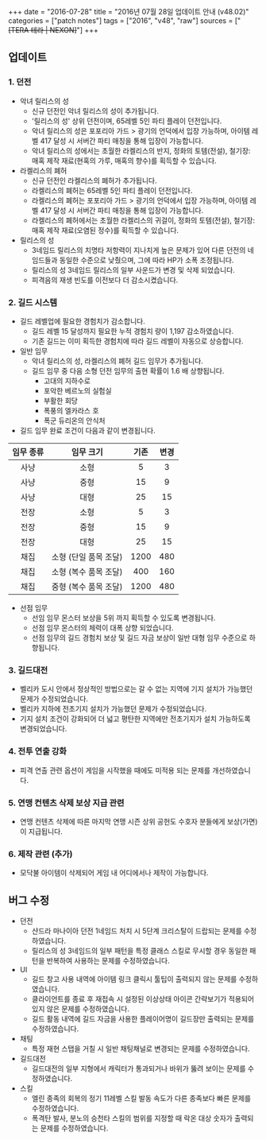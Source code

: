 +++
date = "2016-07-28"
title = "2016년 07월 28일 업데이트 안내 (v48.02)"
categories = ["patch notes"]
tags = ["2016", "v48", "raw"]
sources = ["~~[TERA 테라 | NEXON]~~"]
+++

## 업데이트

### **1.** 던전
- 악녀 릴리스의 성
  - 신규 던전인 악녀 릴리스의 성이 추가됩니다.
  - '릴리스의 성' 상위 던전이며, 65레벨 5인 파티 플레이 던전입니다.
  - 악녀 릴리스의 성은 포포리아 가드 > 광기의 언덕에서 입장 가능하며, 아이템 레벨 417 달성 시 서버간 파티 매칭을 통해 입장이 가능합니다.
  - 악녀 릴리스의 성에서는 초월한 라켈리스의 반지, 정화의 토템(전설), 철기장: 매혹 제작 재료(현혹의 가루, 매혹의 향수)를 획득할 수 있습니다.
- 라켈리스의 폐허
  - 신규 던전인 라켈리스의 폐허가 추가됩니다.
  - 라켈리스의 폐허는 65레벨 5인 파티 플레이 던전입니다.
  - 라켈리스의 폐허는 포포리아 가드 > 광기의 언덕에서 입장 가능하며, 아이템 레벨 417 달성 시 서버간 파티 매칭을 통해 입장이 가능합니다.
  - 라켈리스의 폐허에서는 초월한 라켈리스의 귀걸이, 정화의 토템(전설), 철기장: 매혹 제작 재료(오염된 정수)를 획득할 수 있습니다.
- 릴리스의 성
  - 3네임드 릴리스의 치명타 저항력이 지나치게 높은 문제가 있어 다른 던전의 네임드들과 동일한 수준으로 낮췄으며, 그에 따라 HP가 소폭 조정됩니다.
  - 릴리스의 성 3네임드 릴리스의 일부 사운드가 변경 및 삭제 되었습니다.
  - 피격음의 재생 빈도를 이전보다 더 감소시켰습니다.

### **2.** 길드 시스템
- 길드 레벨업에 필요한 경험치가 감소합니다.
  - 길드 레벨 15 달성까지 필요한 누적 경험치 량이 1,197 감소하였습니다.
  - 기존 길드는 이미 획득한 경험치에 따라 길드 레벨이 자동으로 상승합니다.
- 일반 임무
  - 악녀 릴리스의 성, 라켈리스의 폐허 길드 임무가 추가됩니다.
  - 길드 임무 중 다음 소형 던전 임무의 출현 확률이 1.6 배 상향됩니다.
    - 고대의 지하수로
    - 포악한 베르노의 실험실
    - 부활한 회당
    - 폭풍의 엘카라스 호
    - 폭군 듀리온의 안식처
- 길드 임무 완료 조건이 다음과 같이 변경됩니다.

| 임무 종류 | 임무 크기 | 기존 | 변경 |
| :-: | :-: | :-: | :-: |
| 사냥 | 소형 | 5 | 3  |
| 사냥 | 중형 | 15 | 9 |
| 사냥 | 대형 | 25 | 15 |
| 전장 | 소형 | 5 | 3  |
| 전장 | 중형 | 15 | 9  |
| 전장 | 대형 | 25 | 15 |
| 채집 | 소형 (단일 품목 조달) | 1200 | 480 |
| 채집 | 소형 (복수 품목 조달) | 400 | 160 |
| 채집 | 중형 (복수 품목 조달) | 1200 | 480 |

- 선점 임무
  - 선임 임무 몬스터 보상을 5위 까지 획득할 수 있도록 변경됩니다.
  - 선점 임무 몬스터의 체력이 대폭 상향 되었습니다.
  - 선점 임무의 길드 경험치 보상 및 길드 자금 보상이 일반 대형 임무 수준으로 하향됩니다.

### **3.** 길드대전
- 벨리카 도시 안에서 정상적인 방법으로는 갈 수 없는 지역에 기지 설치가 가능했던 문제가 수정되었습니다.
- 벨리카 지하에 전초기지 설치가 가능했던 문제가 수정되었습니다.
- 기지 설치 조건이 강화되어 더 넓고 평탄한 지역에만 전초기지가 설치 가능하도록 변경되었습니다.

### **4.** 전투 연출 강화
- 피격 연출 관련 옵션이 게임을 시작했을 때에도 미적용 되는 문제를 개선하였습니다.

### **5.** 연맹 컨텐츠 삭제 보상 지급 관련 
- 연맹 컨텐츠 삭제에 따른 마지막 연맹 시즌 상위 공헌도 수호자 분들에게 보상(가면)이 지급됩니다.

### **6.** 제작 관련 (추가)
-  모닥불 아이템이 삭제되어 게임 내 어디에서나 제작이 가능합니다.

## 버그 수정

- 던전
  - 샨드라 마나이아 던전 1네임드 처치 시 5단계 크리스탈이 드랍되는 문제를 수정하였습니다.
  - 릴리스의 성 3네임드의 일부 패턴을 특정 클래스 스킬로 무시할 경우 동일한 패턴을 반복하여 사용하는 문제를 수정하였습니다.
- UI
  - 길드 창고 사용 내역에 아이템 링크 클릭시 툴팁이 출력되지 않는 문제를 수정하였습니다.
  - 클라이언트를 종료 후 재접속 시 설정된 이상상태 아이콘 간략보기가 적용되어 있지 않은 문제를 수정하였습니다.
  - 길드 활동 내역에 길드 자금을 사용한 플레이어명이 길드장만 출력되는 문제를 수정하였습니다.
- 채팅
  - 특정 재현 스탭을 거칠 시 일반 채팅채널로 변경되는 문제를 수정하였습니다.
- 길드대전
  - 길드대전의 일부 지형에서 캐릭터가 통과되거나 바위가 뚫려 보이는 문제를 수정하였습니다.
- 스킬
  - 엘린 종족의 회복의 정기 11레벨 스킬 발동 속도가 다른 종족보다 빠른 문제를 수정하였습니다.
  - 폭격탄 발사, 분노의 승천타 스킬의 범위를 지정할 때 락온 대상 숫자가 출력되는 문제를 수정하였습니다.
